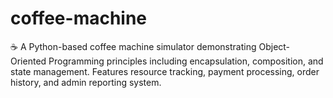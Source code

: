 # coffee-machine
☕ A Python-based coffee machine simulator demonstrating Object-Oriented Programming principles including encapsulation, composition, and state management. Features resource tracking, payment processing, order history, and admin reporting system.
